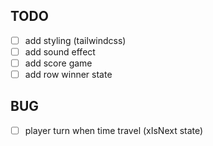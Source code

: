 ## TODO

- [ ] add styling (tailwindcss)
- [ ] add sound effect
- [ ] add score game
- [ ] add row winner state

## BUG

- [ ] player turn when time travel (xIsNext state)
